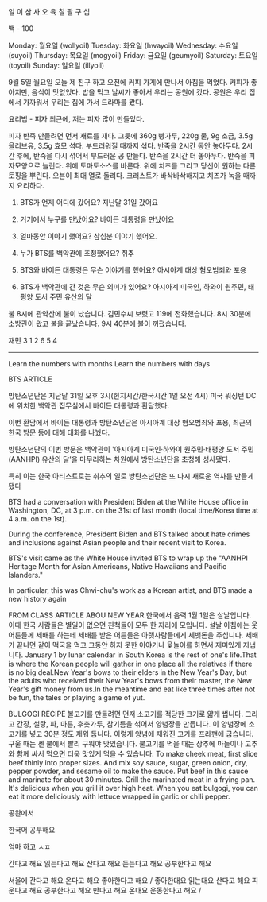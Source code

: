 일
이
삼
사
오
육
칠
팔
구
십

백 - 100

Monday: 월요일 (wollyoil)
Tuesday: 화요일 (hwayoil)
Wednesday: 수요일 (suyoil)
Thursday: 목요일 (mogyoil)
Friday: 금요일 (geumyoil)
Saturday: 토요일 (toyoil)
Sunday: 일요일 (illyoil)


9월 5일 월요일
오늘 제 친구 하고 오전에 커피 가게에 만나서 아침을 먹었다.
커피가 좋아지만, 음식이 맛없었다.
밥을 먹고 날씨가 좋아서 우리는 공원에 갔다.
공원은 우리 집에서 가까워서 우리는 집에 가서 드라마를 봤다.


요리법 - 피자
최근에, 저는 피자 많이 만들었다.

피자 반죽 만들려면 먼저 재료를 재다. 그릇에 360g 빵가루, 220g 물, 9g 소금, 3.5g 올리브유, 3.5g 효모 섞다. 부드러워질 때까지 섞다. 반죽을 2시간 동안 놓아두다. 2시간 후에, 반죽을 다시 섞어서 부드러운 공 만들다. 반죽을 2시간 더 놓아두다. 반죽을 피자모양으로 늘린다. 위에 토마토소스를 바른다. 위에 치즈를 그리고 당신이 원하는 다른 토핑을 뿌린다.
오븐이 최대 열로 돌리다. 크러스트가 바삭바삭해지고 치즈가 녹을 때까지 요리하다.


1. BTS가 언제 어디에 갔어요?
지난달 31일 갔어요

2. 거기에서 누구를 만났어요?
바이든 대통령을 만났어요

3. 얼마동안 이야기 했어요?
삼십분 이야기 했어요.

4. 누가 BTS를 백악관에 초청했어요?
취추

5. BTS와 바이든 대통령은 무슨 이야기를 했어요?
아시아계 대상 혐오범죄와 포용 

6. BTS가 백악관에 간 것은 무슨 의미가 있어요?
아시아계 미국인, 하와이 원주민, 태평양 도서 주민 유산의 달

불
8시에 관악산에 불이 났습니다. 김민수씨 보렸고 119에 전화했습니다. 8시 30분에 소방관이 왔고 불을 끝났습니다. 9시 40분에 불이 꺼졌습니다.

재민 
3
1
2
6
5
4





------------------------------------------------------
Learn the numbers with months
Learn the numbers with days


BTS ARTICLE

방탄소년단은 지난달 31일 오후 3시(현지시간/한국시간 1일 오전 4시) 미국 워싱턴 DC에 위치한 백악관 집무실에서 바이든 대통령과 환담했다. 

이번 환담에서 바이든 대통령과 방탄소년단은 아시아계 대상 혐오범죄와 포용, 최근의 한국 방문 등에 대해 대화를 나눴다. 

방탄소년단의 이번 방문은 백악관이 '아시아계 미국인·하와이 원주민·태평양 도서 주민(AANHPI) 유산의 달'을 마무리하는 차원에서 방탄소년단을 초청해 성사됐다.

특히 이는 한국 아티스트로는 취추의 일로 방탄소년단은 또 다시 새로운 역사를 만들게 됐다

BTS had a conversation with President Biden at the White House office in Washington, DC, at 3 p.m. on the 31st of last month (local time/Korea time at 4 a.m. on the 1st). 

During the conference, President Biden and BTS talked about hate crimes and inclusions against Asian people and their recent visit to Korea. 

BTS's visit came as the White House invited BTS to wrap up the "AANHPI Heritage Month for Asian Americans, Native Hawaiians and Pacific Islanders."

In particular, this was Chwi-chu's work as a Korean artist, and BTS made a new history again



FROM CLASS ARTICLE ABOU NEW YEAR
한국에서 음력 1월 1일은 살날입니다. 이때 한국 사람들은 별일이 없으면 친척들이 모두 한 자리에 모입니다. 설날 아침에는 웃어른들께 세배를 하는데 세배를 받은 어른들은 아랫사람들에게 세뱃돈을 주십니다. 세배가 끝나면 같이 떡국을 먹고 그동안 하지 못한 이야기나 윷놀이를 하면서 재미있게 지냅니다.
January 1 by lunar calendar in South Korea is the rest of one's life.That is where the Korean people will gather in one place all the relatives if there is no big deal.New Year's bows to their elders in the New Year's Day, but the adults who received their New Year's bows from their master, the New Year's gift money from us.In the meantime and eat like three times after not be fun, the tales or playing a game of yut.


BULGOGI RECIPE
볼고기를 만들려면 먼저 소고기를 적당한 크기로 얇게 썹니다. 그리고 간장, 설탕, 파, 마른, 후춧가루, 참기름을 섞어서 양념장을 만듭니다. 이 양념장에 소고기를 넣고 30분 정도 재워 둡니다. 이렇게 양념에 재워진 고기를 프라팬에 굽습니다. 구울 때는 센 불에서 빨리 구워야 맛있습니다. 불고기를 먹을 때는 상추에 마늘이나 고추와 함께 싸서 먹으면 더욱 맛있게 먹을 수 있습니다.
To make cheek meat, first slice beef thinly into proper sizes. And mix soy sauce, sugar, green onion, dry, pepper powder, and sesame oil to make the sauce. Put beef in this sauce and marinate for about 30 minutes. Grill the marinated meat in a frying pan. It's delicious when you grill it over high heat. When you eat bulgogi, you can eat it more deliciously with lettuce wrapped in garlic or chili pepper.






공완에서

한국어 공부해요

엄마 하고 ㅅㅍ 




간다고 해요
읽는다고 해요
산다고 해요
듣는다고 해요
공부한다고 해요




서울에 간다고 해요
온다고 해요
좋아한다고 해요 / 좋아한대요
읽는대요
산다고 해요
피운다고 해요
공부한다고 해요
만다고 해요
온대요
운동한다고 해요 / 